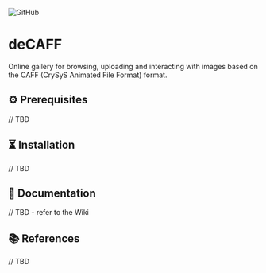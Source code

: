 ![GitHub](https://img.shields.io/github/license/Vabe/decaff)

# deCAFF

Online gallery for browsing, uploading and interacting with images based on the CAFF (CrySyS Animated File Format) format.

## ⚙️ Prerequisites

// TBD

## ⏳ Installation

// TBD

## 📖 Documentation

// TBD - refer to the Wiki

## 📚 References

// TBD
